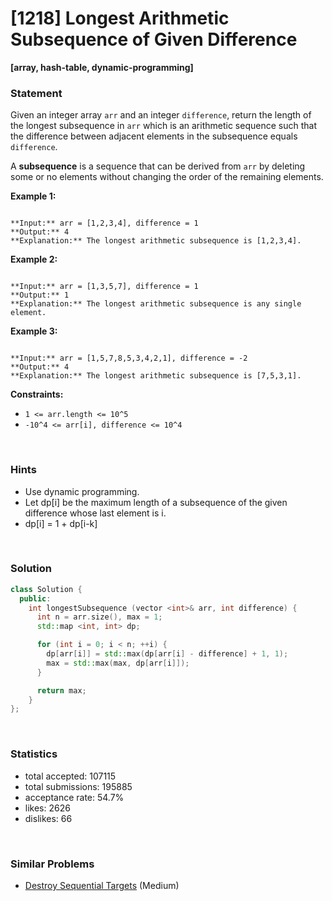# [1218] Longest Arithmetic Subsequence of Given Difference

**[array, hash-table, dynamic-programming]**

### Statement

Given an integer array `arr` and an integer `difference`, return the length of the longest subsequence in `arr` which is an arithmetic sequence such that the difference between adjacent elements in the subsequence equals `difference`.

A **subsequence** is a sequence that can be derived from `arr` by deleting some or no elements without changing the order of the remaining elements.


**Example 1:**

```

**Input:** arr = [1,2,3,4], difference = 1
**Output:** 4
**Explanation:** The longest arithmetic subsequence is [1,2,3,4].
```

**Example 2:**

```

**Input:** arr = [1,3,5,7], difference = 1
**Output:** 1
**Explanation:** The longest arithmetic subsequence is any single element.

```

**Example 3:**

```

**Input:** arr = [1,5,7,8,5,3,4,2,1], difference = -2
**Output:** 4
**Explanation:** The longest arithmetic subsequence is [7,5,3,1].

```

**Constraints:**
* `1 <= arr.length <= 10^5`
* `-10^4 <= arr[i], difference <= 10^4`


<br />

### Hints

- Use dynamic programming.
- Let dp[i] be the maximum length of a subsequence of the given difference whose last element is i.
- dp[i] = 1 + dp[i-k]

<br />

### Solution

```cpp
class Solution {
  public:
    int longestSubsequence (vector <int>& arr, int difference) {
      int n = arr.size(), max = 1;
      std::map <int, int> dp;

      for (int i = 0; i < n; ++i) {
        dp[arr[i]] = std::max(dp[arr[i] - difference] + 1, 1);
        max = std::max(max, dp[arr[i]]);
      }

      return max;
    }
};
```

<br />

### Statistics

- total accepted: 107115
- total submissions: 195885
- acceptance rate: 54.7%
- likes: 2626
- dislikes: 66

<br />

### Similar Problems

- [Destroy Sequential Targets](https://leetcode.com/problems/destroy-sequential-targets) (Medium)
